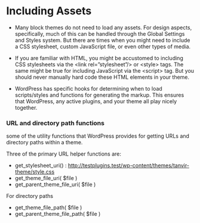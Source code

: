 # Including Assets

- Many block themes do not need to load any assets. For design aspects, specifically, much of this can be handled through the Global Settings and Styles system. But there are times when you might need to include a CSS stylesheet, custom JavaScript file, or even other types of media.

- If you are familiar with HTML, you might be accustomed to including CSS stylesheets via the &lt;link rel=”stylesheet”/> or &lt;style> tags. The same might be true for including JavaScript via the &lt;script> tag. But you should never manually hard code these HTML elements in your theme. 

- WordPress has specific hooks for determining when to load scripts/styles and functions for generating the markup. This ensures that WordPress, any active plugins, and your theme all play nicely together.

### URL and directory path functions
some of the utility functions that WordPress provides for getting URLs and directory paths within a theme.

Three of the primary URL helper functions are:

- get_stylesheet_uri() : http://testplugins.test/wp-content/themes/tanvir-theme/style.css
- get_theme_file_uri( $file )
- get_parent_theme_file_uri( $file )

For directory paths
- get_theme_file_path( $file )
- get_parent_theme_file_path( $file )